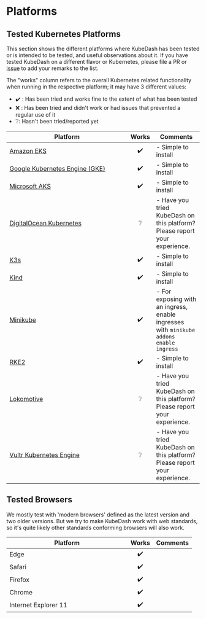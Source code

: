 # Platforms

## Tested Kubernetes Platforms

This section shows the different platforms where KubeDash has been tested or is intended to be tested, and useful observations about it.
If you have tested KubeDash on a different flavor or Kubernetes, please file a PR or [issue](https://github.com/devopstales/kubedash/issues/new/choose) to add your remarks to the list.

The "works" column refers to the overall Kubernetes related functionality when running in the respective platform; it may have 3 different values:

* ✔️ : Has been tried and works fine to the extent of what has been tested
* ❌ : Has been tried and didn't work or had issues that prevented a regular use of it
* ❔: Hasn't been tried/reported yet

Platform<div style="min-width: 300px"></div>    | Works | Comments
----------------------------------------------|:-----:|------------------------------------------------------------------------------------------
[Amazon EKS](https://aws.amazon.com/eks/)                     |  ✔️     |  - Simple to install
[Google Kubernetes Engine (GKE)](https://cloud.google.com/kubernetes-engine) |  ✔️     |  - Simple to install
[Microsoft AKS](https://azure.microsoft.com/)                  |  ✔️     |  - Simple to install
[DigitalOcean Kubernetes](https://www.digitalocean.com/products/kubernetes/)        | ❔    | - Have you tried KubeDash on this platform? Please report your experience.
[K3s](https://k3s.io/)                                         |  ✔️     |  - Simple to install
[Kind](https://kind.sigs.k8s.io/)                              |  ✔️     |  - Simple to install
[Minikube](https://minikube.sigs.k8s.io/)                     | ✔️     | - For exposing with an ingress, enable ingresses with `minikube addons enable ingress`
[RKE2](https://docs.rke2.io/)                     |  ✔️     |  - Simple to install
[Lokomotive](https://kinvolk.io/lokomotive-kubernetes/)                     | ❔    | - Have you tried KubeDash on this platform? Please report your experience.
[Vultr Kubernetes Engine](https://www.vultr.com/kubernetes/)                    | ❔    | - Have you tried KubeDash on this platform? Please report your experience.


## Tested Browsers

We mostly test with 'modern browsers' defined as the latest version and two older versions. But we try to make KubeDash work with web standards, so it's quite likely other standards conforming browsers will also work.

Platform<div style="min-width: 300px"></div>    | Works | Comments
----------------------------------------------|:-----:|------------------------------------------------------------------------------------------
Edge                     |  ✔️     |
Safari        | ✔️    |
Firefox                     |  ✔️     |
Chrome                     |  ✔️     |
Internet Explorer 11                     |  ✔️     |
